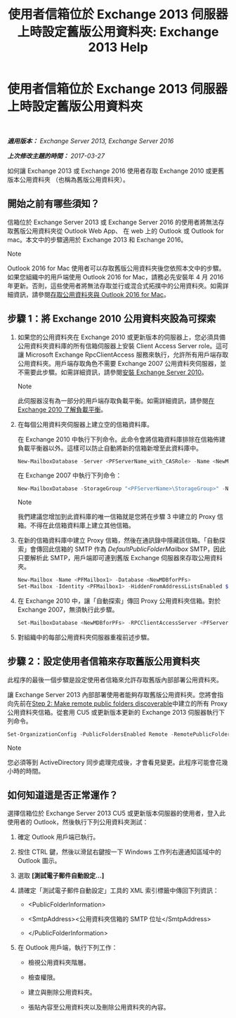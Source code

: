 ﻿---
title: '使用者信箱位於 Exchange 2013 伺服器上時設定舊版公用資料夾: Exchange 2013 Help'
TOCTitle: 使用者信箱位於 Exchange 2013 伺服器上時設定舊版公用資料夾
ms:assetid: 1d5ca19e-696e-4054-a634-15dd34d952b7
ms:mtpsurl: https://technet.microsoft.com/zh-tw/library/Dn690134(v=EXCHG.150)
ms:contentKeyID: 62281105
ms.date: 05/21/2018
mtps_version: v=EXCHG.150
ms.translationtype: MT
---

# 使用者信箱位於 Exchange 2013 伺服器上時設定舊版公用資料夾

 

_**適用版本：** Exchange Server 2013, Exchange Server 2016_

_**上次修改主題的時間：** 2017-03-27_

如何讓 Exchange 2013 或 Exchange 2016 使用者存取 Exchange 2010 或更舊版本公用資料夾 （也稱為舊版公用資料夾）。

## 開始之前有哪些須知？

信箱位於 Exchange Server 2013 或 Exchange Server 2016 的使用者將無法存取舊版公用資料夾從 Outlook Web App、 在 web 上的 Outlook 或 Outlook for mac。本文中的步驟適用於 Exchange 2013 和 Exchange 2016。


> [!NOTE]  
> Outlook 2016 for Mac 使用者可以存取舊版公用資料夾後您依照本文中的步驟。如果您組織中的用戶端使用 Outlook 2016 for Mac，請務必先安裝年 4 月 2016年更新。否則，這些使用者將無法存取並行或混合式拓撲中的公用資料夾。如需詳細資訊，請參閱[存取公用資料夾與 Outlook 2016 for Mac](https://docs.microsoft.com/zh-tw/exchange/collaboration-exo/public-folders/access-public-folders-with-outlook-2016-for-mac)。




## 步驟 1：將 Exchange 2010 公用資料夾設為可探索

1.  如果您的公用資料夾在 Exchange 2010 或更新版本的伺服器上，您必須具備公用資料夾資料庫的所有信箱伺服器上安裝 Client Access Server role。這可讓 Microsoft Exchange RpcClientAccess 服務來執行，允許所有用戶端存取公用資料夾。用戶端存取角色不需要 Exchange 2007 公用資料夾伺服器，並不需要此步驟。如需詳細資訊，請參閱[安裝 Exchange Server 2010](install-exchange-2013-using-the-setup-wizard-exchange-2013-help.md)。
    
    > [!NOTE]  
    > 此伺服器沒有為一部分的用戶端存取負載平衡。如需詳細資訊，請參閱<a href="https://technet.microsoft.com/en-us/library/ff625247(v=exchg.141).aspx">在 Exchange 2010 了解負載平衡</a>。


2.  在每個公用資料夾伺服器上建立空的信箱資料庫。
    
    在 Exchange 2010 中執行下列命令。此命令會將信箱資料庫排除在信箱佈建負載平衡器以外。這樣可以防止自動將新的信箱新增至此資料庫中。
    
    ```powershell
    New-MailboxDatabase -Server <PFServerName_with_CASRole> -Name <NewMDBforPFs> -IsExcludedFromProvisioning $true 
    ```
    
    在 Exchange 2007 中執行下列命令：
    
    ```powershell
    New-MailboxDatabase -StorageGroup "<PFServerName>\StorageGroup>" -Name <NewMDBforPFs>
    ```
    
    > [!NOTE]  
    > 我們建議您增加到此資料庫的唯一信箱就是您將在步驟 3 中建立的 Proxy 信箱。不得在此信箱資料庫上建立其他信箱。


3.  在新的信箱資料庫中建立 Proxy 信箱，然後在通訊錄中隱藏該信箱。「自動探索」會傳回此信箱的 SMTP 作為 *DefaultPublicFolderMailbox* SMTP，因此只要解析此 SMTP，用戶端即可連到舊版 Exchange 伺服器來存取公用資料夾。
    
    ```powershell
    New-Mailbox -Name <PFMailbox1> -Database <NewMDBforPFs> 
    Set-Mailbox -Identity <PFMailbox1> -HiddenFromAddressListsEnabled $true
    ```

4.  在 Exchange 2010 中，讓「自動探索」傳回 Proxy 公用資料夾信箱。對於 Exchange 2007，無須執行此步驟。
    
    ```powershell
    Set-MailboxDatabase <NewMDBforPFs> -RPCClientAccessServer <PFServerName_with_CASRole>
    ```

5.  對組織中的每部公用資料夾伺服器重複前述步驟。

## 步驟 2：設定使用者信箱來存取舊版公用資料夾

此程序的最後一個步驟是設定使用者信箱來允許存取舊版內部部署公用資料夾。

讓 Exchange Server 2013 內部部署使用者能夠存取舊版公用資料夾。您將會指向先前在[Step 2: Make remote public folders discoverable](https://docs.microsoft.com/zh-tw/exchange/collaboration-exo/public-folders/set-up-legacy-hybrid-public-folders)中建立的所有 Proxy 公用資料夾信箱。從套用 CU5 或更新版本更新的 Exchange 2013 伺服器執行下列命令。

```powershell
Set-OrganizationConfig -PublicFoldersEnabled Remote -RemotePublicFolderMailboxes ProxyMailbox1,ProxyMailbox2,ProxyMailbox3
```


> [!NOTE]  
> 您必須等到 ActiveDirectory 同步處理完成後，才會看見變更。此程序可能會花幾小時的時間。




## 如何知道這是否正常運作？

選擇信箱位於 Exchange Server 2013 CU5 或更新版本伺服器的使用者，登入此使用者的 Outlook，然後執行下列公用資料夾測試：

1.  確定 Outlook 用戶端已執行。

2.  按住 CTRL 鍵，然後以滑鼠右鍵按一下 Windows 工作列右邊通知區域中的 Outlook 圖示。

3.  選取 **\[測試電子郵件自動設定…\]**

4.  請確定「測試電子郵件自動設定」工具的 XML 索引標籤中傳回下列資訊：
    
      - \<PublicFolderInformation\>
    
      - \<SmtpAddress\>\<公用資料夾信箱的 SMTP 位址\</SmtpAddress\>
    
      - \</PublicFolderInformation\>

5.  在 Outlook 用戶端，執行下列工作：
    
      - 檢視公用資料夾階層。
    
      - 檢查權限。
    
      - 建立與刪除公用資料夾。
    
      - 張貼內容至公用資料夾以及刪除公用資料夾的內容。

